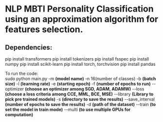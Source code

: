 # NLP MBTI Personality Classification using an approximation algorithm for features selection.

## Dependencies:

pip install transformers
pip install tokenizers
pip install fsspec
pip install numpy
pip install scikit-learn
pip install torch, torchvision
pip install pandas

To run the code:<br>
sudo python main.py -m **(model name)** -n 16(number of classes) -b **(batch size)** -l **(learning rate)** -e **(starting epoch)** -f **(number of epochs to run)** --optimizer **(choose an optimizer among SGD, ADAM, ADAMW)**  --loss **(choose a loss criteria among CCE, MML, BCE, MSE)** --library **(Library to pick pre trained models)** -s **(directory to save the results)** --save_interval **(number of epochs to save the results)** -d **(path of the dataset)** --train **(to set the model in train mode)** --multi **(to use multiple GPUs for computation)**
